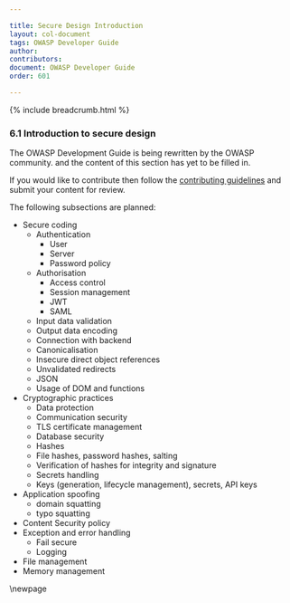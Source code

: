 ```yaml
---

title: Secure Design Introduction
layout: col-document
tags: OWASP Developer Guide
author:
contributors:
document: OWASP Developer Guide
order: 601

---
```


{% include breadcrumb.html %}
### 6.1 Introduction to secure design

The OWASP Development Guide is being rewritten by the OWASP community.
and the content of this section has yet to be filled in.

If you would like to contribute then follow the 
[contributing guidelines](https://github.com/OWASP/www-project-developer-guide/blob/main/CONTRIBUTING.md)
and submit your content for review.

The following subsections are planned:

  * Secure coding
    * Authentication
      * User
      * Server
      * Password policy
    * Authorisation
      * Access control
      * Session management
      * JWT
      * SAML
    * Input data validation
    * Output data encoding
    * Connection with backend
    * Canonicalisation
    * Insecure direct object references
    * Unvalidated redirects
    * JSON
    * Usage of DOM and functions
  * Cryptographic practices
    * Data protection
    * Communication security
    * TLS certificate management
    * Database security
    * Hashes 
    * File hashes, password hashes, salting
    * Verification of hashes for integrity and signature	
    * Secrets handling
    * Keys (generation, lifecycle management), secrets, API keys
  * Application spoofing
    * domain squatting
    * typo squatting
  * Content Security policy
  * Exception and error handling
    * Fail secure
    * Logging
  * File management
  * Memory management

\newpage
